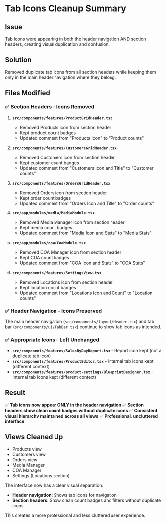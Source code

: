 # Tab Icons Cleanup Summary

## Issue
Tab icons were appearing in both the header navigation AND section headers, creating visual duplication and confusion.

## Solution
Removed duplicate tab icons from all section headers while keeping them only in the main header navigation where they belong.

## Files Modified

### ✅ Section Headers - Icons Removed

1. **`src/components/features/ProductGridHeader.tsx`**
   - Removed Products icon from section header
   - Kept product count badges
   - Updated comment from "Products Icon" to "Product counts"

2. **`src/components/features/CustomersGridHeader.tsx`**
   - Removed Customers icon from section header
   - Kept customer count badges
   - Updated comment from "Customers Icon and Title" to "Customer counts"

3. **`src/components/features/OrdersGridHeader.tsx`**
   - Removed Orders icon from section header
   - Kept order count badges
   - Updated comment from "Orders Icon and Title" to "Order counts"

4. **`src/app/modules/media/MediaModule.tsx`**
   - Removed Media Manager icon from section header
   - Kept media count badges
   - Updated comment from "Media Icon and Stats" to "Media Stats"

5. **`src/app/modules/coa/CoaModule.tsx`**
   - Removed COA Manager icon from section header
   - Kept COA count badges
   - Updated comment from "COA Icon and Stats" to "COA Stats"

6. **`src/components/features/SettingsView.tsx`**
   - Removed Locations icon from section header
   - Kept location count badges
   - Updated comment from "Locations Icon and Count" to "Location counts"

### ✅ Header Navigation - Icons Preserved

The main header navigation (`src/components/layout/Header.tsx`) and tab bar (`src/components/ui/TabBar.tsx`) continue to show tab icons as intended.

### ✅ Appropriate Icons - Left Unchanged

- **`src/components/features/SalesByDayReport.tsx`** - Report icon kept (not a duplicate tab icon)
- **`src/components/features/ProductEditor.tsx`** - Internal tab icons kept (different context)
- **`src/components/features/product-settings/BlueprintDesigner.tsx`** - Internal tab icons kept (different context)

## Result

✅ **Tab icons now appear ONLY in the header navigation**
✅ **Section headers show clean count badges without duplicate icons**
✅ **Consistent visual hierarchy maintained across all views**
✅ **Professional, uncluttered interface**

## Views Cleaned Up

- Products view
- Customers view  
- Orders view
- Media Manager
- COA Manager
- Settings (Locations section)

The interface now has a clear visual separation:
- **Header navigation**: Shows tab icons for navigation
- **Section headers**: Show clean count badges and filters without duplicate icons

This creates a more professional and less cluttered user experience.

